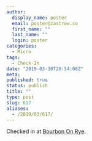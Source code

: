 ```yaml
---
author:
  display_name: poster
  email: poster@zastrow.co
  first_name: ""
  last_name: ""
  login: poster
categories:
  - Micro
tags:
  - Check-In
date: "2019-03-30T20:54:08Z"
meta:
published: true
status: publish
title: ""
type: post
slug: 617
aliases:
  - /2019/03/617/
---
```

<p>Checked in at <a href="https://4sq.com/2LdmEBE">Bourbon On Rye</a>.</p>
